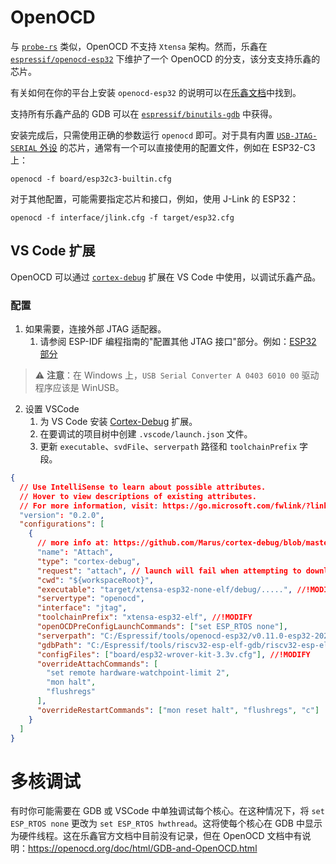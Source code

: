 
# OpenOCD

与 [`probe-rs`][probe-rs] 类似，OpenOCD 不支持 `Xtensa` 架构。然而，乐鑫在 [`espressif/openocd-esp32`][espressif-openocd-esp32] 下维护了一个 OpenOCD 的分支，该分支支持乐鑫的芯片。

有关如何在你的平台上安装 `openocd-esp32` 的说明可以在[乐鑫文档][espressif-documentation]中找到。

支持所有乐鑫产品的 GDB 可以在 [`espressif/binutils-gdb`][binutils-repo] 中获得。

安装完成后，只需使用正确的参数运行 `openocd` 即可。对于具有内置 [`USB-JTAG-SERIAL` 外设][usb-jtag-serial] 的芯片，通常有一个可以直接使用的配置文件，例如在 ESP32-C3 上：

```shell
openocd -f board/esp32c3-builtin.cfg
```

对于其他配置，可能需要指定芯片和接口，例如，使用 J-Link 的 ESP32：

```shell
openocd -f interface/jlink.cfg -f target/esp32.cfg
```

[probe-rs]: ./probe-rs.md
[espressif-openocd-esp32]: https://github.com/espressif/openocd-esp32
[espressif-documentation]: https://docs.espressif.com/projects/esp-idf/en/latest/esp32c3/api-guides/jtag-debugging/index.html#setup-of-openocd
[binutils-repo]: https://github.com/espressif/binutils-gdb
[usb-jtag-serial]: index.md#usb-jtag-serial-peripheral

## VS Code 扩展

OpenOCD 可以通过 [`cortex-debug`][cortex-debug] 扩展在 VS Code 中使用，以调试乐鑫产品。

[cortex-debug]: https://marketplace.visualstudio.com/items?itemName=marus25.cortex-debug

### 配置

1. 如果需要，连接外部 JTAG 适配器。
   1. 请参阅 ESP-IDF 编程指南的"配置其他 JTAG 接口"部分。例如：[ESP32 部分][jtag-interfaces-esp32]
> ⚠️ **注意**：在 Windows 上，`USB Serial Converter A 0403 6010 00` 驱动程序应该是 WinUSB。
2. 设置 VSCode
   1. 为 VS Code 安装 [Cortex-Debug][cortex-debug] 扩展。
   2. 在要调试的项目树中创建 `.vscode/launch.json` 文件。
   3. 更新 `executable`、`svdFile`、`serverpath` 路径和 `toolchainPrefix` 字段。

```json
{
  // Use IntelliSense to learn about possible attributes.
  // Hover to view descriptions of existing attributes.
  // For more information, visit: https://go.microsoft.com/fwlink/?linkid=830387
  "version": "0.2.0",
  "configurations": [
    {
      // more info at: https://github.com/Marus/cortex-debug/blob/master/package.json
      "name": "Attach",
      "type": "cortex-debug",
      "request": "attach", // launch will fail when attempting to download the app into the target
      "cwd": "${workspaceRoot}",
      "executable": "target/xtensa-esp32-none-elf/debug/.....", //!MODIFY
      "servertype": "openocd",
      "interface": "jtag",
      "toolchainPrefix": "xtensa-esp32-elf", //!MODIFY
      "openOCDPreConfigLaunchCommands": ["set ESP_RTOS none"],
      "serverpath": "C:/Espressif/tools/openocd-esp32/v0.11.0-esp32-20220411/openocd-esp32/bin/openocd.exe", //!MODIFY
      "gdbPath": "C:/Espressif/tools/riscv32-esp-elf-gdb/riscv32-esp-elf-gdb/bin/riscv32-esp-elf-gdb.exe", //!MODIFY
      "configFiles": ["board/esp32-wrover-kit-3.3v.cfg"], //!MODIFY
      "overrideAttachCommands": [
        "set remote hardware-watchpoint-limit 2",
        "mon halt",
        "flushregs"
      ],
      "overrideRestartCommands": ["mon reset halt", "flushregs", "c"]
    }
  ]
}
```

[jtag-interfaces-esp32]: https://docs.espressif.com/projects/esp-idf/en/latest/esp32/api-guides/jtag-debugging/configure-other-jtag.html

# 多核调试

有时你可能需要在 GDB 或 VSCode 中单独调试每个核心。在这种情况下，将 `set ESP_RTOS none` 更改为 `set ESP_RTOS hwthread`。这将使每个核心在 GDB 中显示为硬件线程。这在乐鑫官方文档中目前没有记录，但在 OpenOCD 文档中有说明：https://openocd.org/doc/html/GDB-and-OpenOCD.html
